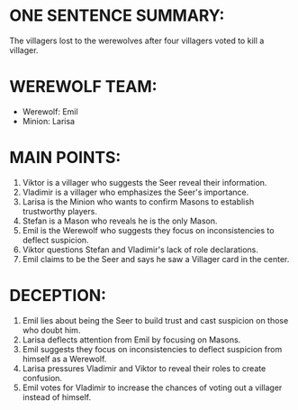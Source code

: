 # ONE SENTENCE SUMMARY:
The villagers lost to the werewolves after four villagers voted to kill a villager.

# WEREWOLF TEAM:
- Werewolf: Emil
- Minion: Larisa

# MAIN POINTS:
1. Viktor is a villager who suggests the Seer reveal their information.
2. Vladimir is a villager who emphasizes the Seer's importance.
3. Larisa is the Minion who wants to confirm Masons to establish trustworthy players.
4. Stefan is a Mason who reveals he is the only Mason.
5. Emil is the Werewolf who suggests they focus on inconsistencies to deflect suspicion.
6. Viktor questions Stefan and Vladimir's lack of role declarations.
7. Emil claims to be the Seer and says he saw a Villager card in the center.

# DECEPTION:
1. Emil lies about being the Seer to build trust and cast suspicion on those who doubt him.
2. Larisa deflects attention from Emil by focusing on Masons.
3. Emil suggests they focus on inconsistencies to deflect suspicion from himself as a Werewolf.
4. Larisa pressures Vladimir and Viktor to reveal their roles to create confusion.
5. Emil votes for Vladimir to increase the chances of voting out a villager instead of himself.